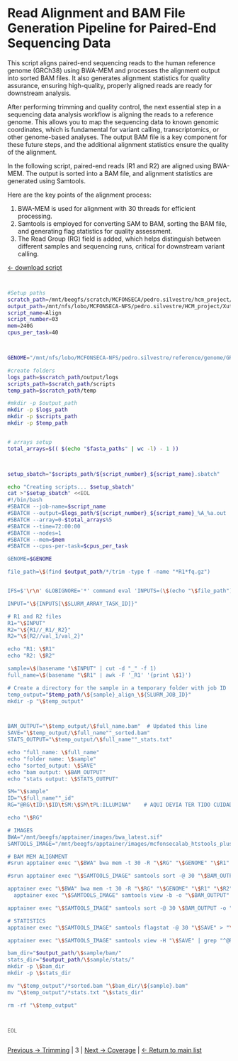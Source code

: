
# Read Alignment and BAM File Generation Pipeline for Paired-End Sequencing Data

This script aligns paired-end sequencing reads to the human reference genome (GRCh38) using BWA-MEM and processes the alignment output into sorted BAM files. It also generates alignment statistics for quality assurance, ensuring high-quality, properly aligned reads are ready for downstream analysis.

After performing trimming and quality control, the next essential step in a sequencing data analysis workflow is aligning the reads to a reference genome. This allows you to map the sequencing data to known genomic coordinates, which is fundamental for variant calling, transcriptomics, or other genome-based analyses. The output BAM file is a key component for these future steps, and the additional alignment statistics ensure the quality of the alignment.

In the following script, paired-end reads (R1 and R2) are aligned using BWA-MEM. The output is sorted into a BAM file, and alignment statistics are generated using Samtools.

Here are the key points of the alignment process:

1. BWA-MEM is used for alignment with 30 threads for efficient processing.
2. Samtools is employed for converting SAM to BAM, sorting the BAM file, and generating flag statistics for quality assessment.
3. The Read Group (RG) field is added, which helps distinguish between different samples and sequencing runs, critical for downstream variant calling.

[← download script](./scripts/03_Align.sh)

```bash


#Setup paths
scratch_path=/mnt/beegfs/scratch/MCFONSECA/pedro.silvestre/hcm_project/xutl
output_path=/mnt/nfs/lobo/MCFONSECA-NFS/pedro.silvestre/HCM_project/Xutl
script_name=Align
script_number=03
mem=240G
cpus_per_task=40



GENOME="/mnt/nfs/lobo/MCFONSECA-NFS/pedro.silvestre/reference/genome/GRCh38.primary.genome.fa.gz"

#create folders
logs_path=$scratch_path/output/logs
scripts_path=$scratch_path/scripts
temp_path=$scratch_path/temp

#mkdir -p $output_path
mkdir -p $logs_path
mkdir -p $scripts_path
mkdir -p $temp_path


# arrays setup
total_arrays=$(( $(echo "$fasta_paths" | wc -l) - 1 ))



setup_sbatch="$scripts_path/${script_number}_${script_name}.sbatch"

echo "Creating scripts... $setup_sbatch"
cat >"$setup_sbatch" <<EOL
#!/bin/bash
#SBATCH --job-name=$script_name
#SBATCH --output=$logs_path/${script_number}_${script_name}_%A_%a.out
#SBATCH --array=0-$total_arrays%5
#SBATCH --time=72:00:00
#SBATCH --nodes=1
#SBATCH --mem=$mem
#SBATCH --cpus-per-task=$cpus_per_task

GENOME=$GENOME

file_path=\$(find $output_path/*/trim -type f -name "*R1*fq.gz")


IFS=$'\r\n' GLOBIGNORE='*' command eval 'INPUTS=(\$(echo "\$file_path"))'

INPUT="\${INPUTS[\$SLURM_ARRAY_TASK_ID]}"

# R1 and R2 files
R1="\$INPUT"
R2="\${R1//_R1/_R2}"
R2="\${R2//val_1/val_2}"

echo "R1: \$R1"
echo "R2: \$R2"

sample=\$(basename "\$INPUT" | cut -d "_" -f 1)
full_name=\$(basename "\$R1" | awk -F '_R1' '{print \$1}')

# Create a directory for the sample in a temporary folder with job ID
temp_output="$temp_path/\${sample}_align_\${SLURM_JOB_ID}"
mkdir -p "\$temp_output"



BAM_OUTPUT="\$temp_output/\$full_name.bam"  # Updated this line
SAVE="\$temp_output/\$full_name""_sorted.bam"
STATS_OUTPUT="\$temp_output/\$full_name""_stats.txt"

echo "full_name: \$full_name"
echo "folder name: \$sample"
echo "sorted_output: \$SAVE"
echo "bam output: \$BAM_OUTPUT"
echo "stats output: \$STATS_OUTPUT"

SM="\$sample"
ID="\$full_name""_id"
RG="@RG\tID:\$ID\tSM:\$SM\tPL:ILLUMINA"    # AQUI DEVIA TER TIDO CUIDADO POR TER LANES. O SM é a SAMPLE C2040neg e o ID é o unique id.

echo "\$RG"

# IMAGES
BWA="/mnt/beegfs/apptainer/images/bwa_latest.sif"
SAMTOOLS_IMAGE="/mnt/beegfs/apptainer/images/mcfonsecalab_htstools_plus_latest.sif"

# BAM MEM ALIGNMENT
#srun apptainer exec "\$BWA" bwa mem -t 30 -R "\$RG" "\$GENOME" "\$R1" "\$R2" > "\$BAM_OUTPUT"

#srun apptainer exec "\$SAMTOOLS_IMAGE" samtools sort -@ 30 "\$BAM_OUTPUT" -o "\$SAVE"

apptainer exec "\$BWA" bwa mem -t 30 -R "\$RG" "\$GENOME" "\$R1" "\$R2" | \
  apptainer exec "\$SAMTOOLS_IMAGE" samtools view -b -o "\$BAM_OUTPUT" -

apptainer exec "\$SAMTOOLS_IMAGE" samtools sort -@ 30 \$BAM_OUTPUT -o "\$SAVE"

# STATISTICS
apptainer exec "\$SAMTOOLS_IMAGE" samtools flagstat -@ 30 "\$SAVE" > "\$STATS_OUTPUT"

apptainer exec "\$SAMTOOLS_IMAGE" samtools view -H "\$SAVE" | grep "^@RG"

bam_dir="$output_path/\$sample/bam/"
stats_dir="$output_path/\$sample/stats/"
mkdir -p \$bam_dir
mkdir -p \$stats_dir

mv "\$temp_output"/*sorted.bam "\$bam_dir/\${sample}.bam"
mv "\$temp_output"/*stats.txt "\$stats_dir"

rm -rf "\$temp_output"



EOL



```

[Previous -> Trimming](./02_TrimGalore.md) | 3 | [Next → Coverage](./04_Coverage.md) | [← Return to main list](../README.md)

